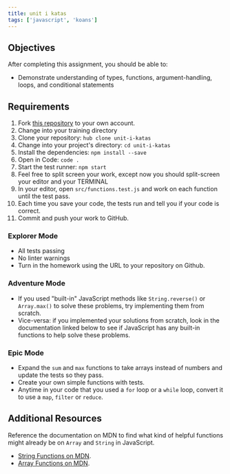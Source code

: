 ```yaml
---
title: unit i katas
tags: ['javascript', 'koans']
---
```


## Objectives

After completing this assignment, you should be able to:

- Demonstrate understanding of types, functions, argument-handling, loops, and
  conditional statements

## Requirements

1.  Fork [this repository](https://github.com/suncoast-devs/unit-i-katas) to
    your own account.
2.  Change into your training directory
3.  Clone your repository: `hub clone unit-i-katas`
4.  Change into your project's directory: `cd unit-i-katas`
5.  Install the dependencies: `npm install --save`
6.  Open in Code: `code .`
7.  Start the test runner: `npm start`
8.  Feel free to split screen your work, except now you should split-screen your
    editor and your TERMINAL
9.  In your editor, open `src/functions.test.js` and work on each function until
    the test pass.
10. Each time you save your code, the tests run and tell you if your code is
    correct.
11. Commit and push your work to GitHub.

### Explorer Mode

- All tests passing
- No linter warnings
- Turn in the homework using the URL to your repository on Github.

### Adventure Mode

- If you used "built-in" JavaScript methods like `String.reverse()` or
  `Array.max()` to solve these problems, try implementing them from scratch.
- Vice-versa: if you implemented your solutions from scratch, look in the
  documentation linked below to see if JavaScript has any built-in functions
  to help solve these problems.

### Epic Mode

- Expand the `sum` and `max` functions to take arrays instead of numbers and
  update the tests so they pass.
- Create your own simple functions with tests.
- Anytime in your code that you used a `for` loop or a `while` loop, convert
  it to use a `map`, `filter` or `reduce`.

## Additional Resources

Reference the documentation on MDN to find what kind of helpful functions might
already be on `Array` and `String` in JavaScript.

- [String Functions on MDN](https://developer.mozilla.org/en-US/docs/Web/JavaScript/Reference/Global_Objects/String).
- [Array Functions on MDN](https://developer.mozilla.org/en-US/docs/Web/JavaScript/Reference/Global_Objects/Array).
